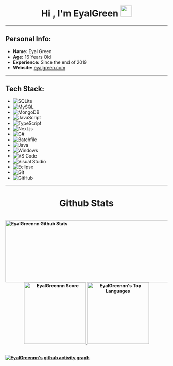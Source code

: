 <h1 align="center"><b>Hi , I'm EyalGreen </b><img src="https://media.giphy.com/media/hvRJCLFzcasrR4ia7z/giphy.gif" width="35"></h1>

---

## Personal Info:
- **Name:** Eyal Green
- **Age:** 16 Years Old
- **Experience:** Since the end of 2019
- **Website:** [eyalgreen.com](https://eyalgreen.com)

---
## Tech Stack:
- ![SQLite](https://img.shields.io/badge/SQLite-003B57?style=for-the-badge&logo=sqlite&logoColor=white)
- ![MySQL](https://img.shields.io/badge/MySQL-4479A1?style=for-the-badge&logo=mysql&logoColor=white)
- ![MongoDB](https://img.shields.io/badge/MongoDB-47A248?style=for-the-badge&logo=mongodb&logoColor=white)
- ![JavaScript](https://img.shields.io/badge/JavaScript-F7DF1E?style=for-the-badge&logo=javascript&logoColor=black)
- ![TypeScript](https://img.shields.io/badge/TypeScript-3178C6?style=for-the-badge&logo=typescript&logoColor=white)
- ![Next.js](https://img.shields.io/badge/Next.js-000000?style=for-the-badge&logo=next.js&logoColor=white)
- ![C#](https://img.shields.io/badge/C%23-239120?style=for-the-badge&logo=c-sharp&logoColor=white)
- ![Batchfile](https://img.shields.io/badge/Batchfile-4E4E4E?style=for-the-badge&logo=&logoColor=white)
- ![Java](https://img.shields.io/badge/Java-007396?style=for-the-badge&logo=java&logoColor=white)
- ![Windows](https://img.shields.io/badge/Windows-0078D6?style=for-the-badge&logo=windows&logoColor=white)
- ![VS Code](https://img.shields.io/badge/VS%20Code-007ACC?style=for-the-badge&logo=visual-studio-code&logoColor=white)
- ![Visual Studio](https://img.shields.io/badge/Visual%20Studio-5C2D91?style=for-the-badge&logo=visual-studio&logoColor=white)
- ![Eclipse](https://img.shields.io/badge/Eclipse-2C2255?style=for-the-badge&logo=eclipse&logoColor=white)
- ![Git](https://img.shields.io/badge/Git-F05032?style=for-the-badge&logo=git&logoColor=white)
- ![GitHub](https://img.shields.io/badge/GitHub-181717?style=for-the-badge&logo=github&logoColor=white)

---
<h1 align="center"><b>Github Stats</h1>
    <br/>
    <a href="https://github.com/anuraghazra/github-readme-stats">
    <img alt="EyalGreennn Github Stats" 
    src="https://streak-stats.demolab.com?user=EyalGreennn&theme=dark&hide_border=true&date_format=j%2Fn%5B%2FY%5D&fire=DD2727" 
    height="192px" width= "3000px"/>
    </a>
    <div align="center">
        <a href="https://github.com/anuraghazra/github-readme-stats">
        <img alt="EyalGreennn Score" 
        src="https://github-readme-stats.vercel.app/api?username=EyalGreennn&theme=dark&hide_border=true&include_all_commits=true&count_private=true" 
        height="192px"/>
        </a>
        <a href="https://github.com/anuraghazra/github-readme-stats">
        <img alt="EyalGreennn's Top Languages" 
        src="https://github-readme-stats.vercel.app/api/top-langs/?username=EyalGreennn&theme=dark&hide_border=true&include_all_commits=true&count_private=true" 
        height="192px"/>
    </div>
  <br/>
  
  [![EyalGreennn's github activity graph](https://github-readme-activity-graph.vercel.app/graph?username=EyalGreennn&theme=react)](https://github.com/EyalGreennn/github-readme-activity-graph)

